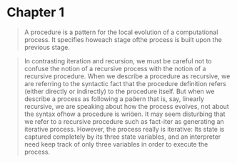 # Chapter 1

> A procedure is a pattern for the local evolution of a computational process. It specifies howeach stage ofthe process is built upon the previous stage.

> In contrasting iteration and recursion, we must be careful not to confuse the notion of a recursive process with the notion of a recursive procedure. When we describe a procedure as recursive, we are referring to the syntactic fact that the procedure definition refers (either directly or indirectly) to the procedure itself. But when we describe a process as following a paern that is, say, linearly recursive, we are speaking about how the process evolves, not about the syntax ofhow a procedure is wrien. It may seem disturbing that we refer to a recursive procedure such as fact-iter as generating an iterative process. However, the process really is iterative: Its state is captured completely by its three state variables, and an interpreter need keep track of only three variables in order to execute the process.